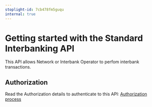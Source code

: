 ```yaml
---
stoplight-id: 7cb478fm5guqu
internal: true
---
```


# Getting started with the Standard Interbanking API

This API allows Network or Interbank Operator to perfom interbank
transactions.

## Authorization

Read the Authorization details to authenticate to this API: [Authorization process](./oauth2-authorization.md)
